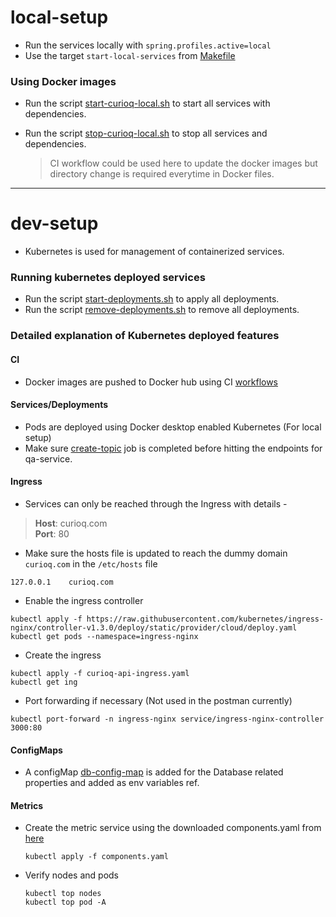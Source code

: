 
# local-setup
- Run the services locally with `spring.profiles.active=local`
- Use the target `start-local-services` from [Makefile](https://github.com/Pulin412/tech-projects/blob/main/curio-q/Makefile)

### Using Docker images
- Run the script [start-curioq-local.sh](https://github.com/Pulin412/tech-projects/blob/main/curio-q/scripts/environments/local/start-curioq-local.sh) to start all services with dependencies.
- Run the script [stop-curioq-local.sh](https://github.com/Pulin412/tech-projects/blob/main/curio-q/scripts/environments/local/stop-curioq-local.sh) to stop all services and dependencies.

  > CI workflow could be used here to update the docker images but directory change is required everytime in Docker files.

------------------------------------------------------------------------------------------------------------------------------------------------------------

# dev-setup
- Kubernetes is used for management of containerized services. 

### Running kubernetes deployed services
- Run the script [start-deployments.sh](https://github.com/Pulin412/tech-projects/blob/main/curio-q/scripts/environments/minikube/start-deployments.sh) to apply all deployments.
- Run the script [remove-deployments.sh](https://github.com/Pulin412/tech-projects/blob/main/curio-q/scripts/environments/minikube/remove-deployments.sh) to remove all deployments.

### Detailed explanation of Kubernetes deployed features

#### CI
- Docker images are pushed to Docker hub using CI [workflows](https://github.com/Pulin412/tech-projects/tree/main/curio-q/.github/workflows)

#### Services/Deployments
- Pods are deployed using Docker desktop enabled Kubernetes (For local setup)
- Make sure [create-topic](https://github.com/Pulin412/curio-q/blob/main/kubernetes/kafka-create-topic.yaml) job is completed before hitting the endpoints for qa-service.

#### Ingress
- Services can only be reached through the Ingress with details -
> **Host**: curioq.com \
> **Port**: 80

- Make sure the hosts file is updated to reach the dummy domain `curioq.com` in the `/etc/hosts` file
```shell
127.0.0.1    curioq.com
```

- Enable the ingress controller
```shell
kubectl apply -f https://raw.githubusercontent.com/kubernetes/ingress-nginx/controller-v1.3.0/deploy/static/provider/cloud/deploy.yaml
kubectl get pods --namespace=ingress-nginx
```

- Create the ingress
```shell
kubectl apply -f curioq-api-ingress.yaml
kubectl get ing
```

- Port forwarding if necessary (Not used in the postman currently)
```shell
kubectl port-forward -n ingress-nginx service/ingress-nginx-controller 3000:80
```

#### ConfigMaps
- A configMap [db-config-map](https://github.com/Pulin412/tech-projects/blob/main/curio-q/kubernetes/db-config-map.yaml) is added for the Database related properties and added as env variables ref.

#### Metrics
- Create the metric service using the downloaded components.yaml from [here](https://github.com/kubernetes-sigs/metrics-server/releases)
    ```shell
    kubectl apply -f components.yaml
    ```
- Verify nodes and pods
    ```shell
    kubectl top nodes
    kubectl top pod -A
    ```